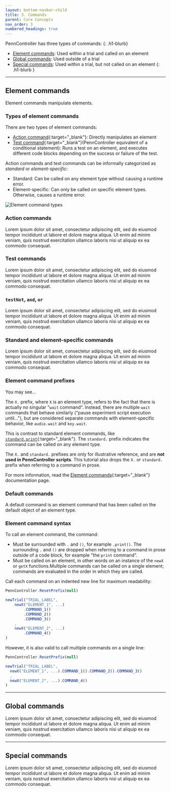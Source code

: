 ```yaml
---
layout: bottom-navbar-child
title: 3. Commands
parent: Core Concepts
nav_order: 3
numbered_headings: true
---
```


PennController has three types of commands:
{: .h1-blurb}

+ [Element commands](#element-commands): Used within a trial and called on an element
+ [Global commands](#global-commands): Used outside of a trial
+ [Special commands](#special-commands): Used within a trial, but not called on an element
{: .h1-blurb }

---

## Element commands

Element commands manipulate elements.

### Types of element commands

There are two types of element commands:

+ [Action command](){:target="_blank"}: Directly manipulates an element
+ [Test command](){:target="_blank"}(PennController equivalent of a conditional statement):
Runs a test on an element, and executes different code blocks depending on the
success or failure of the test.

Action commands and test commands can be informally categorized as *standard*
or *element-specific*:

+ Standard: Can be called on any element type without causing a runtime error.
+ Element-specific: Can only be called on specific element types. Otherwise,
causes a runtime error.

![Element command types]({{site.baseurl}}/assets/images/command-types.png)

### Action commands

Lorem ipsum dolor sit amet, consectetur adipiscing elit, sed do eiusmod tempor
incididunt ut labore et dolore magna aliqua. Ut enim ad minim veniam, quis nostrud
exercitation ullamco laboris nisi ut aliquip ex ea commodo consequat.

### Test commands

Lorem ipsum dolor sit amet, consectetur adipiscing elit, sed do eiusmod tempor
incididunt ut labore et dolore magna aliqua. Ut enim ad minim veniam, quis nostrud
exercitation ullamco laboris nisi ut aliquip ex ea commodo consequat.

### `testNot`, `and`, `or`

Lorem ipsum dolor sit amet, consectetur adipiscing elit, sed do eiusmod tempor
incididunt ut labore et dolore magna aliqua. Ut enim ad minim veniam, quis nostrud
exercitation ullamco laboris nisi ut aliquip ex ea commodo consequat.

### Standard and element-specific commands

Lorem ipsum dolor sit amet, consectetur adipiscing elit, sed do eiusmod tempor
incididunt ut labore et dolore magna aliqua. Ut enim ad minim veniam, quis nostrud
exercitation ullamco laboris nisi ut aliquip ex ea commodo consequat.

### Element command prefixes

You may see...

The `X.` prefix, where `X` is an element type, refers to the fact that there is actually
no singular "`wait` command". Instead, there are multiple `wait` commands that
behave similarly ("pause experiment script execution until..."), but are considered
separate commands with element-specific behavior, like `audio.wait` and `key.wait`.

This is contrast to standard element commands, like
[`standard.print`]({{site.baseurl}}/commands/standard-element-commands/standard-print){:target="_blank"}.
The `standard.` prefix indicates the command can be called on any element type.

The `X.` and `standard.` prefixes are only for illustrative reference,
and are **not used in PennController scripts**. This tutorial also drops the
`X.` or `standard.` prefix when referring to a command in prose.

For more information, read the
[Element commands]({{site.baseurl}}/core-concepts#element-commands){:target="_blank"}
documentation page.

### Default commands

A default command is an element command that has been called on the default object
of an element type.

### Element command syntax

To call an element command, the command:

+ Must be surrounded with `.` and `()`, for example `.print()`. The surrounding
`.` and `()` are dropped when referring to a command in prose outside of a code block,
for example "the `print` command".
+ Must be called on an element, in other words on an instance of the `newX` or
`getX` functions.Multiple commands can be called on a single element; commands
are evaluated in the order in which they are called.

Call each command on an indented new line for maximum readability:

```javascript
PennController.ResetPrefix(null)

newTrial("TRIAL_LABEL",
    newX("ELEMENT_1", ...)
        .COMMAND_1()
        .COMMAND_2()
        .COMMAND_3()
    ,
    newX("ELEMENT_2", ...)
        .COMMAND_4()
)
```

However, it is also valid to call multiple commands on a single line:

```javascript
PennController.ResetPrefix(null)

newTrial("TRIAL_LABEL",
  newX("ELEMENT_1", ...).COMMAND_1().COMMAND_2().COMMAND_3()
  ,
  newX("ELEMENT_2", ...).COMMAND_4()
)
```

---

## Global commands

Lorem ipsum dolor sit amet, consectetur adipiscing elit, sed do eiusmod tempor
incididunt ut labore et dolore magna aliqua. Ut enim ad minim veniam, quis nostrud
exercitation ullamco laboris nisi ut aliquip ex ea commodo consequat.

---

## Special commands

Lorem ipsum dolor sit amet, consectetur adipiscing elit, sed do eiusmod tempor
incididunt ut labore et dolore magna aliqua. Ut enim ad minim veniam, quis nostrud
exercitation ullamco laboris nisi ut aliquip ex ea commodo consequat.
